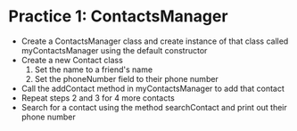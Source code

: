 # Practice 1: ContactsManager
 
-  Create a ContactsManager class and create instance of that class called myContactsManager using the default constructor
-  Create a new Contact class
    1) Set the name to a friend's name
    2) Set the phoneNumber field to their phone number
-  Call the addContact method in myContactsManager to add that contact
-  Repeat steps 2 and 3 for 4 more contacts
-  Search for a contact using the method searchContact and print out their phone number
